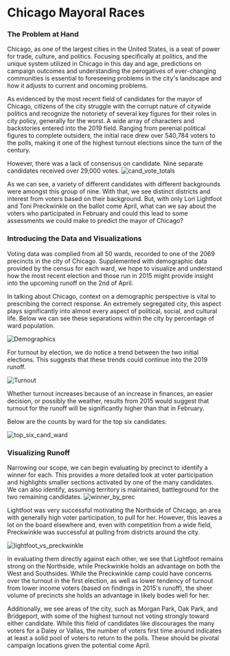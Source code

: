 # Chicago Mayoral Races

### The Problem at Hand
Chicago, as one of the largest cities in the United States, is a seat of power for trade, culture, and politics. Focusing specifically at politics, and the unique system utilized in Chicago in this day and age, predictions on campaign outcomes and understanding the perogatives of ever-changing communities is essential to foreseeing problems in the city's landscape and how it adjusts to current and oncoming problems.

As evidenced by the most recent field of candidates for the mayor of Chicago, citizens of the city struggle with the corrupt nature of citywide politics and recognize the notoriety of several key figures for their roles in city policy, generally for the worst. A wide array of characters and backstories entered into the 2019 field. Ranging from perenial political figures to complete outsiders, the initial race drew over 540,784 voters to the polls, making it one of the highest turnout elections since the turn of the century.

However, there was a lack of consensus on candidate. Nine separate candidates received over 29,000 votes.
![cand_vote_totals](https://user-images.githubusercontent.com/40553610/54718854-e17c2100-4b31-11e9-9f85-ebfe67eb3156.jpeg)

As we can see, a variety of different candidates with different backgrounds were amongst this group of nine. With that, we see distinct districts and interest from voters based on their background. But, with only Lori Lightfoot and Toni Preckwinkle on the ballot come April, what can we say about the voters who participated in February and could this lead to some assessments we could make to predict the mayor of Chicago?

### Introducing the Data and Visualizations
Voting data was complied from all 50 wards, recorded to one of the 2069 precincts in the city of Chicago. Supplemented with demographic data provided by the census for each ward, we hope to visualize and understand how the most recent election and those run in 2015 might provide insight into the upcoming runoff on the 2nd of April.

In talking about Chicago, context on a demographic perspective is vital to prescribing the correct response. An extremely segregated city, this aspect plays significantly into almost every aspect of political, social, and cultural life. Below we can see these separations within the city by percentage of ward population. 

![Demographics](https://user-images.githubusercontent.com/40553610/54726196-58bcaf80-4b48-11e9-80b1-4d0b88b7cd5f.jpeg)

For turnout by election, we do notice a trend between the two initial elections. This suggests that these trends could continue into the 2019 runoff.

![Turnout](https://user-images.githubusercontent.com/40553610/54724803-12b11d00-4b43-11e9-99c7-84e363e78733.jpeg)

Whether turnout increases because of an increase in finances, an easier decision, or possibly the weather, results from 2015 would suggest that turnout for the runoff will be significantly higher than that in February.

Below are the counts by ward for the top six candidates:

![top_six_cand_ward](https://user-images.githubusercontent.com/40553610/54720637-49346b00-4b36-11e9-92c5-c475137d17a2.jpeg)

### Visualizing Runoff 
Narrowing our scope, we can begin evaluating by precinct to identify a winner for each. This provides a more detailed look at voter participation and highlights smaller sections activated by one of the many candidates. We can also identify, assuming territory is maintained, battleground for the two remaining candidates.
![winner_by_prec](https://user-images.githubusercontent.com/40553610/54719537-8d723c00-4b33-11e9-9f05-14a2db680ee4.jpeg)

Lightfoot was very successful motivating the Northside of Chicago, an area with generally high voter participation, to pull for her. However, this leaves a lot on the board elsewhere and, even with competition from a wide field, Preckwinkle was successful at pulling from districts around the city.

![lightfoot_vs_preckwinkle](https://user-images.githubusercontent.com/40553610/54719994-a4655e00-4b34-11e9-98c7-3c5c935fdc16.jpeg)

In evaluating them directly against each other, we see that Lightfoot remains strong on the Northside, while Preckwinkle holds an advantage on both the West and Southsides. While the Preckwinkle camp could have concerns over the turnout in the first election, as well as lower tendency of turnout from lower income voters (based on findings in 2015's runoff), the sheer volume of precincts she holds an advantage in likely bodes well for her. 

Additionally, we see areas of the city, such as Morgan Park, Oak Park, and Bridgeport, with some of the highest turnout not voting strongly toward either candidate. While this field of candidates like discourages the many voters for a Daley or Vallas, the number of voters first time around indicates at least a solid pool of voters to return to the polls. These should be pivotal campaign locations given the potential come April.
